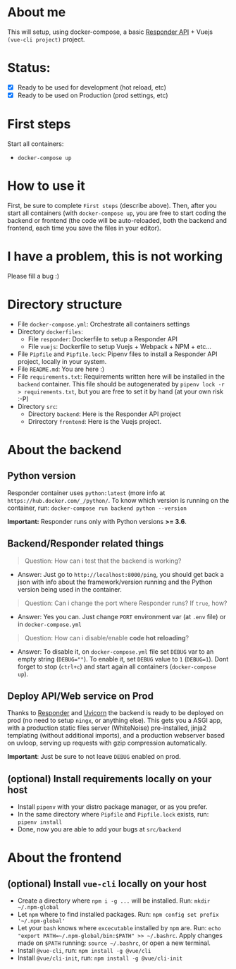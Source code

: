 # About me 
This will setup, using docker-compose, a basic [Responder API](https://python-responder.org/en/latest/) + Vuejs `(vue-cli project)` project.

# Status:

- [x]  Ready to be used for development (hot reload, etc) 
- [x]  Ready to be used on Production (prod settings, etc) 

# First steps 

Start all containers:
  - `docker-compose up`

# How to use it
First, be sure to complete `First steps` (describe above).
Then, after you start all containers (with `docker-compose up`, you are free to start coding the backend or frontend (the code will be auto-reloaded, both
the backend and frontend, each time you save the files in your editor).

# I have a problem, this is not working
Please fill a bug :)

# Directory structure

  - File `docker-compose.yml`: Orchestrate all containers settings
  - Directory `dockerfiles`: 
    - File `responder`: Dockerfile to setup a Responder API 
    - File `vuejs`: Dockerfile to setup Vuejs + Webpack + NPM + etc...
  - File `Pipfile` and `Pipfile.lock`: Pipenv files to install a Responder API project, locally in your system.
  - File `README.md`: You are here :)
  - File `requirements.txt`: Requirements written here will be installed in the `backend` container. This file should be autogenerated by `pipenv lock -r > requirements.txt`, but you are free to set it by hand (at your own risk :-P) 
  - Directory `src`:
    - Directory `backend`: Here is the Responder API project
    - Drirectory `frontend`: Here is the Vuejs project.

# About the backend

## Python version

Responder container uses `python:latest` (more info at `https://hub.docker.com/_/python/`. To know which version is running on the container, run: `docker-compose run backend python --version`

**Important:** Responder runs only with Python versions **>= 3.6**.

## Backend/Responder related things

  > Question: How can i test that the backend is working? 
  - Answer: Just go to `http://localhost:8000/ping`, you should get back a json with info about the framework/version running and the Python version being used in the container.

  > Question: Can i change the port where Responder runs? If `true`, how?
  - Answer: Yes you can. Just change `PORT` environment var (at `.env` file) or in `docker-compose.yml` 

  > Question: How can i disable/enable **code hot reloading**?
  - Answer: To disable it, on `docker-compose.yml` file set `DEBUG` var to an empty string (`DEBUG=""`). To enable it, set `DEBUG` value to `1` (`DEBUG=1`). Dont forget to stop (`ctrl+c`) and start again all containers (`docker-compose up`).

## Deploy API/Web service on Prod
Thanks to [Responder](https://python-responder.org/en/latest/) and [Uvicorn](https://www.uvicorn.org/) the backend is ready to be deployed on prod (no need to setup `ningx`, or anything else). This gets you a ASGI app, with a production static files server (WhiteNoise) pre-installed, jinja2 templating (without additional imports), and a production webserver based on uvloop, serving up requests with gzip compression automatically.

**Important**: Just be sure to not leave `DEBUG` enabled on prod.

## (optional) Install requirements locally on your host 

  - Install `pipenv` with your distro package manager, or as you prefer.
  - In the same directory where `Pipfile` and `Pipfile.lock` exists, run: `pipenv install`
  - Done, now you are able to add your bugs at `src/backend`

# About the frontend 

## (optional) Install `vue-cli` locally on your host

  - Create a directory where `npm i -g ...` will be installed. Run: `mkdir ~/.npm-global`
  - Let `npm` where to find installed packages. Run: `npm config set prefix '~/.npm-global'`
  - Let your `bash` knows where `excecutable` installed by `npm` are. Run: ` echo "export PATH=~/.npm-global/bin:$PATH" >> ~/.bashrc `. Apply changes made on `$PATH` running: `source ~/.bashrc`, or open a new terminal. 
  - Install `@vue-cli`, run: `npm install -g @vue/cli`
  - Install `@vue/cli-init`, run: `npm install -g @vue/cli-init`
